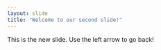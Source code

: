 ```yaml
---
layout: slide
title: "Welcome to our second slide!"
---
```

This is the new slide.
Use the left arrow to go back!
